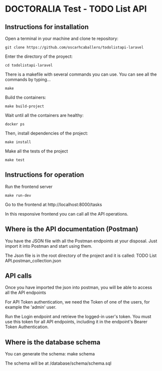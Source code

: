 # DOCTORALIA Test - TODO List API 

## Instructions for installation
Open a terminal in your machine and clone te repository:

    git clone https://github.com/oscarhcaballero/todolistapi-laravel

Enter the directory of the proyect:

    cd todolistapi-laravel

There is a makefile with several commands you can use.
You can see all the commands by typing... 

    make

Build the containers:
    
    make build-project

Wait until all the containers are healthy:

    docker ps 

Then, install dependencies of the project:

    make install

Make all the tests of the project

    make test


## Instructions for operation
Run the frontend server

    make run-dev 
    
Go to the frontend at  http://localhost:8000/tasks

In this responsive frontend you can call all the API operations.



## Where is the API documentation (Postman)
You have the JSON file with all the Postman endpoints at your disposal. Just import it into Postman and start using them.

The Json file is in the root directory of the project and it is called:
    TODO List API.postman_collection.json



## API calls
Once you have imported the json into postman, you will be able to access all the API endpoints

For API Token authentication, we need the Token of one of the users, for example the 'admin' user.

Run the Login endpoint and retrieve the logged-in user's token.
You must use this token for all API endpoints, including it in the endpoint's Bearer Token Authentication.



## Where is the database schema
You can generate the schema: make schema

The schema will be at /database/schema/schema.sql